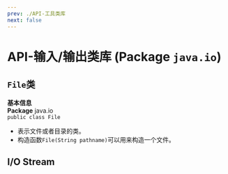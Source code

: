 ```yaml
---
prev: ./API-工具类库
next: false
---
```


# API-输入/输出类库 (Package `java.io`)
## `File`类
**基本信息**  
**Package** java.io  
`public class File`  

+ 表示文件或者目录的类。  
+ 构造函数`File(String pathname)`可以用来构造一个文件。
  

## I/O Stream